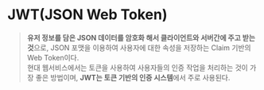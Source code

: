 # JWT(JSON Web Token)

> **유저 정보를 담은 JSON 데이터를 암호화 해서 클라이언트와 서버간에 주고 받는 것**으로, JSON 포맷을 이용하여 사용자에 대한 속성을 저장하는 Claim 기반의 Web Token이다. <br>
> 현대 웹서비스에서는 토큰을 사용하여 사용자들의 인증 작업을 처리하는 것이 가장 좋은 방법이며, **JWT는 토큰 기반의 인증 시스템**에서 주로 사용된다.
